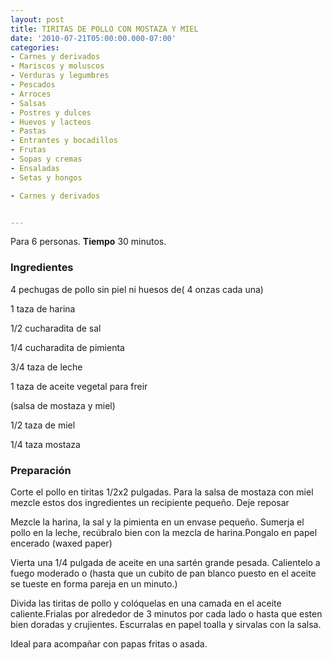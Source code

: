 ```yaml
---
layout: post
title: TIRITAS DE POLLO CON MOSTAZA Y MIEL
date: '2010-07-21T05:00:00.000-07:00'
categories:
- Carnes y derivados
- Mariscos y moluscos
- Verduras y legumbres
- Pescados
- Arroces
- Salsas
- Postres y dulces
- Huevos y lacteos
- Pastas
- Entrantes y bocadillos
- Frutas
- Sopas y cremas
- Ensaladas
- Setas y hongos

- Carnes y derivados


---
```


Para 6 personas.
<b>Tiempo</b> 30 minutos.

<h3>Ingredientes</h3>

4 pechugas de pollo sin piel ni huesos de( 4 onzas cada una)

1 taza de harina

1/2 cucharadita de sal

1/4 cucharadita de pimienta

3/4 taza de leche

1 taza de aceite vegetal para freir

(salsa de mostaza y miel)

1/2 taza de miel

1/4 taza mostaza

<h3>Preparación</h3>

Corte el pollo en tiritas 1/2x2 pulgadas. Para la salsa de mostaza con miel mezcle estos dos ingredientes un recipiente pequeño. Deje reposar

Mezcle la harina, la sal y la pimienta en un envase pequeño. Sumerja el pollo en la leche, recúbralo bien con la mezcla de harina.Pongalo en papel encerado (waxed paper)

Vierta una 1/4 pulgada de aceite en una sartén grande pesada. Calientelo a fuego moderado o (hasta que un cubito de pan blanco puesto en el aceite se tueste en forma pareja en un minuto.)

Divida las tiritas de pollo y colóquelas en una camada en el aceite caliente.Frialas por alrededor de 3 minutos por cada lado o hasta que esten bien doradas y crujientes. Escurralas en papel toalla y sirvalas con la salsa.

Ideal para acompañar con papas fritas o asada.


